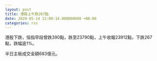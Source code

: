 ```yaml
---
layout: post
title: 港股上午跌267點
date: 2020-05-14 12:09:14.000000000 +08:00
categories: rss
---
```


港股下跌，恒指早段曾跌390點，跌至23790點，上午收報23912點，下跌267點，跌幅逾1%。

半日主板成交金額683億元。
